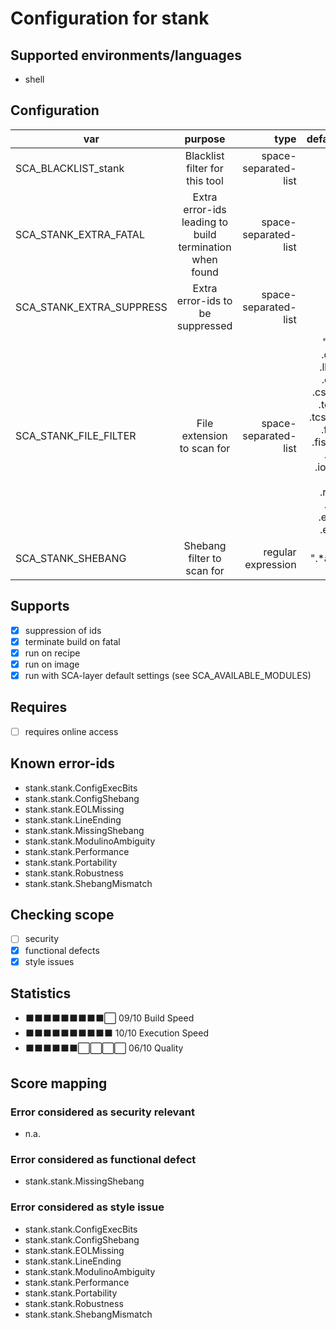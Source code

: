 # Configuration for stank

## Supported environments/languages

* shell

## Configuration

| var | purpose | type | default |
| ------------- |:-------------:| -----:| -----:
| SCA_BLACKLIST_stank | Blacklist filter for this tool | space-separated-list | ""
| SCA_STANK_EXTRA_FATAL | Extra error-ids leading to build termination when found | space-separated-list | "":
| SCA_STANK_EXTRA_SUPPRESS | Extra error-ids to be suppressed | space-separated-list | ""
| SCA_STANK_FILE_FILTER | File extension to scan for | space-separated-list | ".sh .osh .lksh .csh .cshrc .tcsh .tcshrc .fish .fishrc .ion .ionrc .rc .rcrc .tsh .etsh .elv"
| SCA_STANK_SHEBANG | Shebang filter to scan for | regular expression | ".*ash|bash|csh|dash|elvish|fish|ion|ksh|ksh93|lksh|mksh|pdksh|posh|rc|sh|tcsh|zsh"

## Supports

- [x] suppression of ids
- [x] terminate build on fatal
- [x] run on recipe
- [x] run on image
- [x] run with SCA-layer default settings (see SCA_AVAILABLE_MODULES)

## Requires

- [ ] requires online access

## Known error-ids

* stank.stank.ConfigExecBits
* stank.stank.ConfigShebang
* stank.stank.EOLMissing
* stank.stank.LineEnding
* stank.stank.MissingShebang
* stank.stank.ModulinoAmbiguity
* stank.stank.Performance
* stank.stank.Portability
* stank.stank.Robustness
* stank.stank.ShebangMismatch

## Checking scope

- [ ] security
- [x] functional defects
- [x] style issues

## Statistics

 - ⬛⬛⬛⬛⬛⬛⬛⬛⬛⬜ 09/10 Build Speed
 - ⬛⬛⬛⬛⬛⬛⬛⬛⬛⬛ 10/10 Execution Speed
 - ⬛⬛⬛⬛⬛⬛⬜⬜⬜⬜ 06/10 Quality

## Score mapping

### Error considered as security relevant

* n.a.

### Error considered as functional defect

* stank.stank.MissingShebang

### Error considered as style issue

* stank.stank.ConfigExecBits
* stank.stank.ConfigShebang
* stank.stank.EOLMissing
* stank.stank.LineEnding
* stank.stank.ModulinoAmbiguity
* stank.stank.Performance
* stank.stank.Portability
* stank.stank.Robustness
* stank.stank.ShebangMismatch
